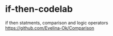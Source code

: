 # if-then-codelab
if then statments, comparison and logic operators
https://github.com/Evelina-Ok/Comparison
